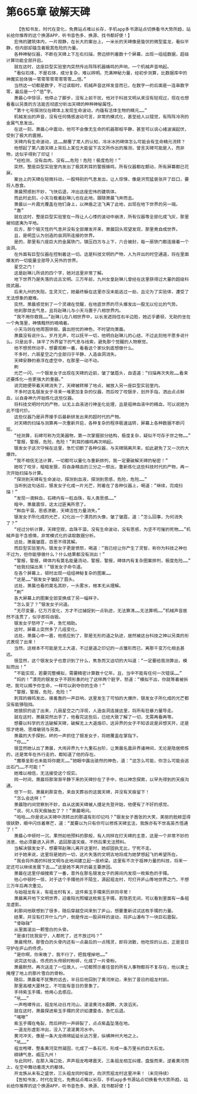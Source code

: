 # 第665章 破解天碑
        【告知书友，时代在变化，免费站点难以长存，手机app多书源站点切换看书大势所趋，站长给你推荐的这个换源APP，听书音色多、换源、找书都好使！】
       宏伟的建筑体内，一片寂静，在长大的案台上，一米长的天碑像是蛰伏的微型蛮龙，看似平静，但内部却蕴含着极其危险的力量。
       各种神秘仪器，不断在天碑上下左右扫描，旁边排列着数十个屏幕，出现一组组数据，超级计算功能全部开启。
       就在这时，这座巨型实验室内突然传出阵阵机器蜂鸣的声响，一个机械声音响起。
       “看似石体，不是石体，成分复杂，难以辨明。充满神秘力量，经初步测算，比数据库中的神魔实验体强一零零零零零零零零……倍。”
       当然这一切都是数字，不过读取时，机械声音这样发音而已，在数字一的后面是一连串数字零，最后是一个“倍”字。
       萧晨心中惊讶，他停止了脚步，没有上前干扰，他对于科技文明从来没有轻视过，现在也想看看以另类的方法能否彻底分析出天碑的种种神秘属性。
       “第十七号探测仪在碑体上发现生命波动，内蕴有活体生物的精元……”
       机械发出的声音，没有任何情感波动可言，非常的模式化，甚至给人以错觉，有阵阵冷冽的金属气息发出。
       在这一刻，萧晨心中震动，他可不会像无生命的机器那般平静，甚至可以说心绪波澜起伏，受到了极大的震撼。
       天碑内有生命波动，这……颠覆了常人的认知，冷冰冰的碑体怎么可能会有生命精元流转？
       他想起了第八面天碑上背后上某位大能留下古文所作出的推测，曾言天碑可能是人，而非物，这似乎得到了印证！
       “经检测，没有血肉，没有……危险！危险！极度危险！”
       突然，整座巨型实验室内发出了极其刺耳的警报蜂鸣，所有仪器都在颤动，所有屏幕都已花屏。
       案台上的天碑在轻微抖动，一股特别的气息发出，让人惊悚，像是洪荒猛兽张开了巨口，要将人吞食。
       萧晨预感到不妙，飞快后退，冲出这座宏伟的建筑体。
       而此时此刻，小天马载着赵琳儿也在此地，跟随萧晨飞奔而去。
       萧晨以一片霞光覆盖在他们身上，以神盾之法飞离了此地，出现在地下世界的另一端。
       “轰”
       就在这时，整座巨型实验室在一阵让人心悸的波动中崩溃，所有仪器等全部化成飞灰，那里被彻底夷为平地。
       后方，那个毁灭性的气息并没有全部爆发开来，萧晨回头观望发现，那里竟自成世界。
       且，是明显认为创造的虫洞所连接的世界。
       是的，那里有六座巨大的金属铁门，镇压四方与上下，六合被封，每一扇铁门都连接着一个虫洞。
       在外面有巨型仪器在控制着这一切。这是科技文明的产物，人为开出的时空通道，将在里面爆发的一切能量全部导入另外的世界。
       星空之门！
       这是赵琳儿所说的四个字，她对这里非常了解。
       地下世界乃是失落的远古文明。三万年前，九州女皇赵琳儿曾经在这里获得过大量的超级科技武器。
       后来九州的失陷，生灵灭亡，她最终躲在这里亦没未能逃过一劫，且沦为了实验体，遭受了无法想象的磨难。
       突然，萧晨感觉到了一个灵魂在觉醒，在地底世界的尽头爆发出一股无以伦比的气势。
       他刹那敛去气息，且将赵琳儿与小天马置于八相世界内。
       “我不用你救我……”赵琳儿在八相世界中，以长发遮挡住右半边脸，她近乎萎顿，无助的坐在一个角落里，神情黯然的喃喃着。
       小天马则在他周围徘徊，露出担忧的神色，不时望向萧晨。
       萧晨没有说什么，岁月无声，可以抚平一切，他明白赵琳儿的心结，不过此刻他不愿多说什么。只是出手，抹平了外界留下的气息与线索，避免那个觉醒的人物察觉。
       他不想贸然动手，想要观察一番，看看这个家伙到底想做什么。
       不多时，六扇星空之门全部归于平静，人造虫洞消失。
       天碑安静的悬浮在虚空中，在那里一动不动。
       刷
       光芒一闪，一个银发女子出现在天碑的近前，皱了皱眉头，自语道：“扫描再次失败……看来还要炼化一些更强大的重器。”
       说完她便带着天碑消失了，天碑被转移了地点，被放入另一座巨型实验室内。
       不多时这名银发女子寻来一堆更加复杂的仪器，而后咬了咬银牙，划开手指，洒出点点鲜血，以自身神力开始炼化这些仪器。
       将科技文明时代的产物，以无上血液进行神圣化处理，且是祖神血液中的精血，可以说她为此不惜代价。
       这些仪器乃是异界接手后最新研发出来的超时代的产物。
       对天碑的扫描与测算再一次重新开启，各种复杂的程序极速运转，屏幕上各种数据不断闪现。
       “经测算，石碑可称为完美器物，第一次掌握部分结构，极度复杂，疑似不可存于世之物……”
       “警报，警报，危险，危险！”刺耳的蜂鸣再次响起。
       银发女子这次守候在这里，急忙切断了各种仪器，与天碑隔离开来，如此避免了又一次的大爆炸。
       “我不相信无法计算，一切都可以量化与重新排列，我一定要破解天碑的秘密！”
       她咬了咬牙，暗暗发狠，将自身精血的三分之一祭出，重新炼化这些科技时代的产物，再一次开始扫描与计算。
       “探测到天碑有生命波动，探测到血液，探测到思感，危险，危险……”
       当听到这句话后，银发女子化成一片光芒，附着在了各种仪器上，喝道：“继续，完成扫描！”
       “发现一滴鲜血，石碑内有一粒血珠，有人类思感……”
       暗中，萧晨震惊，这太过匪夷所思了。
       “鲜血干涸，思感溃散，天碑活性力量消失。”
       银发女子所化成的光芒，幻化出一个漂亮的头像，皱了皱眉，道：“怎么回事，为何消失了？”
       “经过分析计算，天碑空寂，血珠干涸，没有生命波动，没有思感，为坚不可摧的死物……”机械声音不含感情，非常模式化的读取数据分析。
       远处，萧晨皱眉，百思不得其解。
       而巨型实验室内，银发女子更是愤怒，喝道：“我已经让你产生了灵智，称你为科技之神也不过为，但你能够做什么？什么结果都没有测出！”
       “警报，警报，碑体内有莫名能量流动，警报，警报，碑体内有复杂图案排列，极度危险……”
       “给我扫描出来！”银发女子命令道。
       在各个屏幕上，顿时出现一组组神秘复杂的图案……
       “这是……”银发女子皱起了眉头。
       远处，萧晨也看的莫名其妙，一头雾水，根本无从理解。
       “刷”
       各大屏幕上的图案全部变换成了另一幅样子。
       “怎么变了？”银发女子问道。
       “无尽变量，亿万万变化，方才不过捕捉到一点轨迹，无法算清……无法算明……”机械声音居然不连贯了，似乎即将自毁。
       银发女子怒哼了一声，急忙相助。
       这时，屏幕上突然多了几组变化。
       远处，萧晨心中一震，他感应到了，那是无形的道之轨迹，居然被这台科技之神以另类的形式表现了出来！
       当然，这根本不可能是无上大道，不过是道之印记的一点雏形而已，离那千变万化相去甚远。
       很显然，这个银发女子也意识到了什么，焦急而又迫切的大叫道：“一定要给我测算出，模拟而出！”
       “不能实现，若要完整模拟，需要精密计算数十亿年。且，当中不能有任何一次错误……”
       “妈的！”漂亮的银发女子不顾形象的吐了这样两个脏字，怒道：“模拟不出，你就等着被拆吧，我可以赐予你生命，一样可以剥夺你的生命！”
       “警报，警报，危险，危险！”
       刺耳的蜂鸣发出，接着轰的一声巨响，这里发生了可怕的大爆炸，银发女子所化成的光芒都没有能够阻挡。
       她狼狈的逃了出来，几扇星空之门浮现，人造虫洞连接这里，将所有狂暴力量导走。
       就在这时，萧晨突然出手了，他看完这些后，已经大致了解了一切，无需再看再等。
       想要以科学的方法破解天碑，破解无上大道烙印，这异界的女子不知该说是异想天开，还是惊才绝艳、思维敏锐与另类。
       萧晨的大手探到，砰的一声抓住了银发女子，将她覆盖在掌指下。
       “你……”
       很显然她认出了萧晨，大闹异界九十九重石台阶，让萧晨名震异界诸神间，无论是隐居修炼的，还是常年在外行走的，都知道了他的存在。
       “魔尊圣影也未能将你磨灭……”她眼中露出骇然的神色，道：“这怎么可能，你怎么可能会逃出石门……不可能！”
       她难以相信，无法接受这个现实。
       同一时间，萧晨将那渐渐平静下来的天碑抄在了手中，他以神念探索，以早先得到的天痕沟通。
       但下一刻，萧晨刹那变色，来自天葬谷的这面天碑，并没有天痕留下！
       “怎么会这样！”
       萧晨隐约间觉察到不妙，自从这面天碑被人捷足先登开始，他便有了不好的感觉。
       “说，何人将天痕抽去了？！”萧晨喝问。
       “哈哈……你是说从天碑中流转出的那道有形印记吗？”银发女子嚣张的大笑，美丽的脸颊显得很妖野，眼中闪烁着寒芒，道：“莫要以为只有你可以修炼天碑玄法，我族亦有不世高英杰悟通了！”
       萧晨心中顿时一沉，果然如他预料的那般，有人同样在打天碑的主意，这是一个非常不妙的消息，他必须要进入异界，追回那道天痕，不然后果无法预料。
       当解决银发女子，想要带赵琳儿离开这里时，她却固执无比，宁死不走。
       对于她来说，这里将是她的一切，这片失落的文明古地将成为她梦想起飞的希望所在。
       “我会将外面的科技文明与此地间建立起一座桥梁。这里有不次于祖神力量的科技，将来一定还可以继续发展下去……”这是她不离开的最主要原因。
       萧晨在这里仔细搜索了一番，意外在那名银发女子的房间内发现一枚紫色的手镯。
       他心中顿时一惊，对于这个手镯他并不陌生，源起祖龙村，可打开庐山等地世界之门，不想三万年后再次重见。
       与始祖龙有关，有祖龙村有关，这件紫玉手镯来历非同寻常！
       萧晨离开地下文明世界，迎着阳光照耀这枚紫玉手镯，若隐若无间，可以看到里面有一条祖龙虚影。
       刹那间他联想到了很多，随后穿越空间来到了庐山，想要重新试试这枚手镯的力量。
       结果，并没有打开什么门户，倒是传出一股异样的波动，将庐山瀑布下一块巨石震裂。
       “骨碌碌”
       从里面滚出一颗雪白的头骨。
       “是谁打扰我安宁，人都死了，还不放过吗？”
       萧晨愕然，那雪白的头骨内还有一点最后的一点残灵，即将消散，他吃惊的认出，正是昔日守护在庐山的佟虎。
       “是你啊，你来晚了，我不行了，把我埋掉吧……”
       说完这句话，佟虎的头颅顿时粉碎，化成了一片骨粉。
       萧晨默然，再次送走了一位故人，一切都预示着往昔的所有人事物都将不复存在，他以黄土掩埋了地上的那片雪白的骨粉。
       随后，萧晨毫不犹豫的远去，半日后他回到了黄河岸边，来到了昔日的祖龙村前。
       那里高楼大厦林立，不可能有昔日的景象了。
       手持紫玉手镯，他用心去感应。
       “吼……”
       一声咆哮传出，祖龙吼动日月河山，滚滚黄河水翻腾，大浪滔天。
       就在这时，萧晨探进紫玉手镯的灵识如遭雷击，急忙后退。
       “喀嚓”
       紫玉手镯在龟裂，而后砰的一声碎裂了，点点紫晶坠落在地。
       一道龙形虚影冲出，没入了滚滚黄河水中。
       黄河冲天，像是一条大龙绵绵延延长达万里，纵横神州大地之上。
       “吼……”
       祖龙咆哮，整条黄河突然凝固，化成了一条石河，形成一条万里长的巨大石龙。
       磅礴气息，威压九州！
       与此同时，在那入海口处，声声祖龙咆哮震天，三条祖龙相互纠缠，盘旋而来，逆着黄河而上，在空中舞动着庞大的躯体。
       开龙族从未有之盛世，三头祖龙同时临世，向洪荒祖龙村这里冲来！（未完待续）
       【告知书友，时代在变化，免费站点难以长存，手机app多书源站点切换看书大势所趋，站长给你推荐的这个换源APP，听书音色多、换源、找书都好使！】